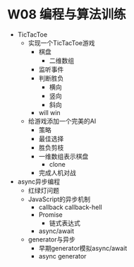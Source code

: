 
# W08 编程与算法训练
- TicTacToe
	- 实现一个TicTacToe游戏
		- 棋盘
			- 二维数组
		- 监听事件
		- 判断胜负
			- 横向
			- 竖向
			- 斜向
		- will win
	- 给游戏添加一个完美的AI
		- 策略
		- 最佳选择
		- 胜负剪枝
		- 一维数组表示棋盘
			- clone
		- 完成人机对战
- async异步编程
	- 红绿灯问题
	- JavaScript的异步机制
		- callback
			callback-hell
		- Promise
			- 链式表达式
		- async/await
	- generator与异步
		- 早期generator模拟async/await
		- async generator